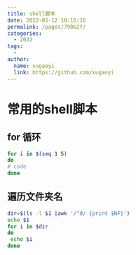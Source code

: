 ```yaml
---
title: shell脚本
date: 2022-05-12 10:15:16
permalink: /pages/790b2f/
categories:
  - 2022
tags:
  - 
author: 
  name: xugaoyi
  link: https://github.com/xugaoyi
---
```

# 常用的shell脚本

## for 循环

```bash
for i in $(seq 1 5)  
do   
# code
done
```

## 遍历文件夹名

```bash
dir=$(ls -l $1 |awk '/^d/ {print $NF}')
echo $1
for i in $dir
do
 echo $i
done
```

